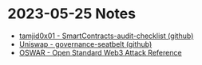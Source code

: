 # 2023-05-25 Notes

- [tamjid0x01 - SmartContracts-audit-checklist (github)](https://github.com/tamjid0x01/SmartContracts-audit-checklist)
- [Uniswap - governance-seatbelt (github)](https://github.com/Uniswap/governance-seatbelt)
- [OSWAR - Open Standard Web3 Attack Reference](https://oswar.org/)